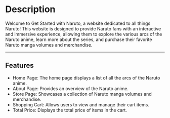# Description
Welcome to Get Started with Naruto, a website dedicated to all things Naruto! This website is designed to provide Naruto fans with an interactive and immersive experience, allowing them to explore the various arcs of the Naruto anime, learn more about the series, and purchase their favorite Naruto manga volumes and merchandise.
***
## Features
- Home Page: The home page displays a list of all the arcs of the Naruto anime.
- About Page: Provides an overview of the Naruto anime.
- Store Page: Showcases a collection of Naruto manga volumes and merchandise.
- Shopping Cart: Allows users to view and manage their cart items.
- Total Price: Displays the total price of items in the cart.


